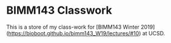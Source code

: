 # BIMM143 Classwork

This is a store of my class-work for [BIMM143 Winter 2019] (https://bioboot.github.io/bimm143_W19/lectures/#10) at UCSD.
